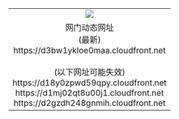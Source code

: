 ﻿<table>
  <tr></tr>
  <tr><td colspan=2 align=center><img src="https://d3bw1ykloe0maa.cloudfront.net/Up/oGate.jpg" /></td></tr>
  <tr><td colspan=2 align=center>网门动态网址<br/>(最新)
<br>https://d3bw1ykloe0maa.cloudfront.net
<br/><br/>(以下网址可能失效)
<br>https://d18y0zpwd59qpy.cloudfront.net
<br>https://d1mj02qt8u00j1.cloudfront.net
<br>https://d2gzdh248gnmih.cloudfront.net
    </td>
  </tr>
</table>
